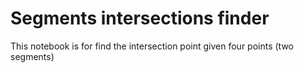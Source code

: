 # Segments intersections finder
This notebook is for find the intersection point given four points (two segments)
